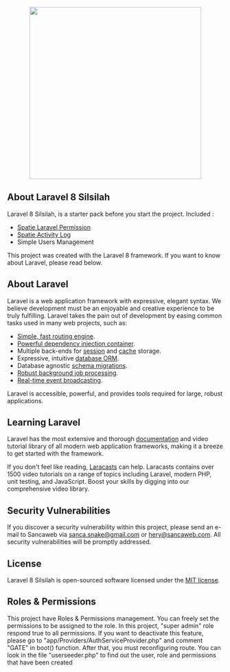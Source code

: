 <p align="center"><a href="https://laravel.com" target="_blank"><img src="https://raw.githubusercontent.com/laravel/art/master/logo-lockup/5%20SVG/2%20CMYK/1%20Full%20Color/laravel-logolockup-cmyk-red.svg" width="400"></a></p>

## About Laravel 8 Silsilah

Laravel 8 Silsilah, is a starter pack before you start the project. Included :

-   [Spatie Laravel Permission](https://spatie.be/docs/laravel-permission/v4/introduction)
-   [Spatie Activity Log](https://spatie.be/docs/laravel-activitylog/v4/introduction)
-   Simple Users Management

This project was created with the Laravel 8 framework. If you want to know about Laravel, please read below.

## About Laravel

Laravel is a web application framework with expressive, elegant syntax. We believe development must be an enjoyable and creative experience to be truly fulfilling. Laravel takes the pain out of development by easing common tasks used in many web projects, such as:

-   [Simple, fast routing engine](https://laravel.com/docs/routing).
-   [Powerful dependency injection container](https://laravel.com/docs/container).
-   Multiple back-ends for [session](https://laravel.com/docs/session) and [cache](https://laravel.com/docs/cache) storage.
-   Expressive, intuitive [database ORM](https://laravel.com/docs/eloquent).
-   Database agnostic [schema migrations](https://laravel.com/docs/migrations).
-   [Robust background job processing](https://laravel.com/docs/queues).
-   [Real-time event broadcasting](https://laravel.com/docs/broadcasting).

Laravel is accessible, powerful, and provides tools required for large, robust applications.

## Learning Laravel

Laravel has the most extensive and thorough [documentation](https://laravel.com/docs) and video tutorial library of all modern web application frameworks, making it a breeze to get started with the framework.

If you don't feel like reading, [Laracasts](https://laracasts.com) can help. Laracasts contains over 1500 video tutorials on a range of topics including Laravel, modern PHP, unit testing, and JavaScript. Boost your skills by digging into our comprehensive video library.

## Security Vulnerabilities

If you discover a security vulnerability within this project, please send an e-mail to Sancaweb via [sanca.snake@gmail.com](mailto:sanca.snake@gmail.com) or [hery@sancaweb.com](mailto:hery@sancaweb.com). All security vulnerabilities will be promptly addressed.

## License

Laravel 8 Silsilah is open-sourced software licensed under the [MIT license](https://opensource.org/licenses/MIT).

## Roles & Permissions

This project have Roles & Permissions management. You can freely set the permissions to be assigned to the role. In this project, "super admin" role respond true to all permissions. If you want to deactivate this feature, please go to "app/Providers/AuthServiceProvider.php" and comment "GATE" in boot() function. After that, you must reconfiguring route. You can look in the file "userseeder.php" to find out the user, role and permissions that have been created
